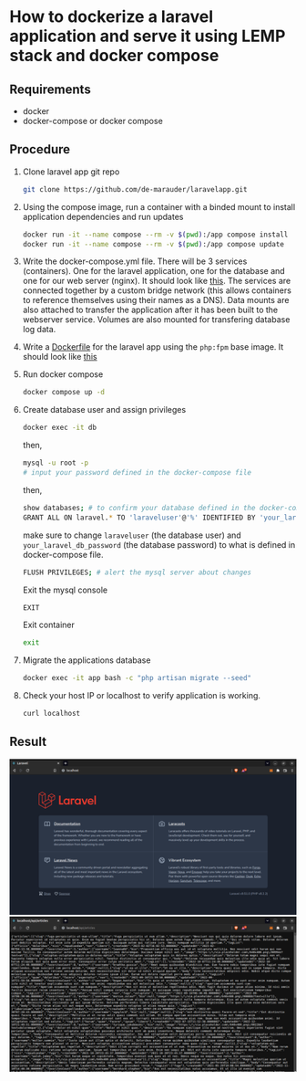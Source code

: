 # How to dockerize a laravel application and serve it using LEMP stack and docker compose

## Requirements
- docker
- docker-compose or docker compose

## Procedure

1. Clone laravel app git repo
   ```bash
   git clone https://github.com/de-marauder/laravelapp.git
   ```
2. Using the compose image, run a container with a binded mount to install application dependencies and run updates
   ```bash
   docker run -it --name compose --rm -v $(pwd):/app compose install
   docker run -it --name compose --rm -v $(pwd):/app compose update
   ```
3. Write the docker-compose.yml file. There will be 3 services (containers). One for the laravel application, one for the database and one for our web server (nginx). It should look like [this](./docker-compose.yml). The services are connected together by a custom bridge network (this allows containers to reference themselves using their names as a DNS). Data mounts are also attached to transfer the application after it has been built to the webserver service. Volumes are also mounted for transfering database log data. 
4. Write a [Dockerfile](./Dockerfile) for the laravel app using the `php:fpm` base image. It should look like [this](./Dockerfile)
5. Run docker compose
   ```bash
   docker compose up -d
   ```
6. Create database user and assign privileges
   ```bash
   docker exec -it db 
   ```
   then,
   ```bash
   mysql -u root -p
   # input your password defined in the docker-compose file
   ```
   then,
   ```bash
   show databases; # to confirm your database defined in the docker-compose file was created
   GRANT ALL ON laravel.* TO 'laraveluser'@'%' IDENTIFIED BY 'your_laravel_db_password';
   ```
   make sure to change `laraveluser` (the database user) and `your_laravel_db_password` (the database password) to what is defined in docker-compose file.
   ```bash
   FLUSH PRIVILEGES; # alert the mysql server about changes
   ```
   Exit the mysql console
   ```bash
   EXIT
   ```
   Exit container
   ```bash
   exit
   ```

7. Migrate the applications database
   ```bash
   docker exec -it app bash -c "php artisan migrate --seed"
   ```
8. Check your host IP or localhost to verify application is working.
   ```bash
   curl localhost
   ```

## Result
<img src="./home.png" alt="result" />
<img src="./articles.png" alt="result" />
